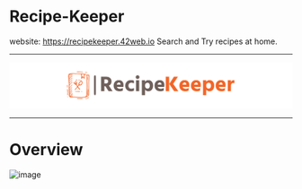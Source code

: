 # Recipe-Keeper
website: https://recipekeeper.42web.io
Search and Try recipes at home. 
<hr>

![logo](material/logos/5.2.png)

<hr/>

# Overview

![image](https://user-images.githubusercontent.com/84139612/184476620-eb2d5854-c19b-4487-b946-a7173a8403ae.png)
